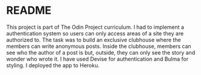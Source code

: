 # README

This project is part of The Odin Project curriculum. I had to implement a authentication system so users can only access areas of a site they are authorized to.
The task was to build an exclusive clubhouse where the members can write anonymous posts. Inside the clubhouse, members can see who the author of a post is but, outside, they can only see the story and wonder who wrote it.
I have used Devise for authentication and Bulma for styling. I deployed the app to Heroku.
